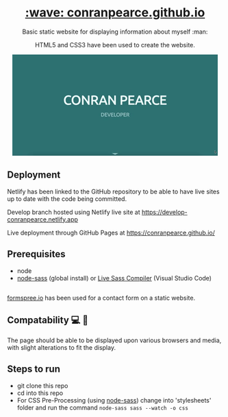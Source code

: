 <h1 align="center">
  <a href="https://conranpearce.github.io/">:wave: conranpearce.github.io</a>
</h1>

<p align="center">Basic static website for displaying information about myself :man:
</p>

<p align="center">HTML5 and CSS3 have been used to create the website.
</p>

<p align="center">
  <img src="demo/demo.gif"/>
</p>

## Deployment

Netlify has been linked to the GitHub repository to be able to have live sites up to date with the code being committed.

Develop branch hosted using Netlify live site at https://develop-conranpearce.netlify.app

Live deployment through GitHub Pages at https://conranpearce.github.io/

## Prerequisites
- node
- [node-sass](https://www.npmjs.com/package/node-sass) (global install) or [Live Sass Compiler](https://marketplace.visualstudio.com/items?itemName=ritwickdey.live-sass) (Visual Studio Code)

## 
[formspree.io](https://formspree.io/) has been used for a contact form on a static website.

## Compatability :computer: :iphone:
The page should be able to be displayed upon various browsers and media, with slight alterations to fit the display.

## Steps to run
- git clone this repo
- cd into this repo
- For CSS Pre-Processing (using [node-sass](https://www.npmjs.com/package/node-sass))  change into 'stylesheets' folder and run the command
  ```node-sass sass --watch -o css```
